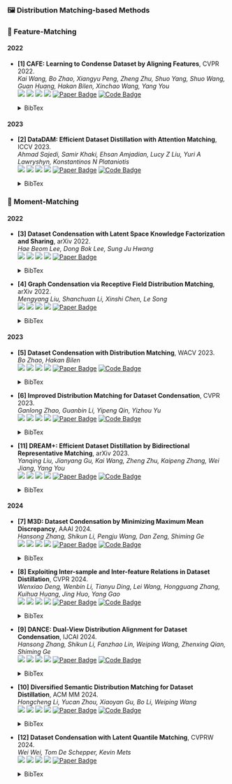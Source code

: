 ### 🖼️ Distribution Matching-based Methods
### 🎯 Feature-Matching
#### 2022

- **[1] CAFE: Learning to Condense Dataset by Aligning Features**, CVPR 2022.  
*Kai Wang, Bo Zhao, Xiangyu Peng, Zheng Zhu, Shuo Yang, Shuo Wang, Guan Huang, Hakan Bilen, Xinchao Wang, Yang You*  
![](https://img.shields.io/badge/CAFE-blue) ![](https://img.shields.io/badge/Image_Classification-green) ![](https://img.shields.io/badge/Feature_Matching-red) ![](https://img.shields.io/badge/Dataset_Distillation-orange)
<a href="https://openaccess.thecvf.com/content/CVPR2022/papers/Wang_CAFE_Learning_To_Condense_Dataset_by_Aligning_Features_CVPR_2022_paper.pdf"><img src="https://img.shields.io/badge/CVPR-Paper-%23D2691E" alt="Paper Badge"></a>
<a href="https://github.com/kaiwang960112/CAFE"><img src="https://img.shields.io/badge/GitHub-Code-brightgreen?logo=github" alt="Code Badge"></a>
    <details> <summary>BibTex</summary>

    ```bibtex
    @inproceedings{wang2022cafe,
      title={Cafe: Learning to condense dataset by aligning features},
      author={Wang, Kai and Zhao, Bo and Peng, Xiangyu and Zhu, Zheng and Yang, Shuo and Wang, Shuo and Huang, Guan and Bilen, Hakan and Wang, Xinchao and You, Yang},
      booktitle={Proceedings of the IEEE/CVF Conference on Computer Vision and Pattern Recognition},
      year={2022}
    }
    ```

    </details>

#### 2023
- **[2] DataDAM: Efficient Dataset Distillation with Attention Matching**, ICCV 2023.  
*Ahmad Sajedi, Samir Khaki, Ehsan Amjadian, Lucy Z Liu, Yuri A Lawryshyn, Konstantinos N Plataniotis*  
![](https://img.shields.io/badge/DataDAM-blue) ![](https://img.shields.io/badge/Image_Classification-green) ![](https://img.shields.io/badge/Feature_Matching-red) ![](https://img.shields.io/badge/Dataset_Distillation-orange)
<a href="https://openaccess.thecvf.com/content/ICCV2023/papers/Sajedi_DataDAM_Efficient_Dataset_Distillation_with_Attention_Matching_ICCV_2023_paper.pdf"><img src="https://img.shields.io/badge/ICCV-Paper-%23D2691E" alt="Paper Badge"></a>
<a href="https://github.com/DataDistillation/DataDAM"><img src="https://img.shields.io/badge/GitHub-Code-brightgreen?logo=github" alt="Code Badge"></a>
    <details> <summary>BibTex</summary>

    ```bibtex
    @inproceedings{sajedi2023datadam,
      title={Datadam: Efficient dataset distillation with attention matching},
      author={Sajedi, Ahmad and Khaki, Samir and Amjadian, Ehsan and Liu, Lucy Z and Lawryshyn, Yuri A and Plataniotis, Konstantinos N},
      booktitle={Proceedings of the IEEE/CVF International Conference on Computer Vision},
      year={2023}
    }
    ```

    </details>

### 🎯 Moment-Matching

#### 2022
- **[3] Dataset Condensation with Latent Space Knowledge Factorization and Sharing**, arXiv 2022.  
*Hae Beom Lee, Dong Bok Lee, Sung Ju Hwang*  
![](https://img.shields.io/badge/KFS-blue) ![](https://img.shields.io/badge/Image_Classification-green) ![](https://img.shields.io/badge/Moment_Matching-red) ![](https://img.shields.io/badge/Dataset_Distillation-orange)
<a href="https://arxiv.org/abs/2208.10494"><img src="https://img.shields.io/badge/arXiv-Paper-%23D2691E?logo=arXiv" alt="Paper Badge"></a>
    <details> <summary>BibTex</summary>

    ```bibtex
    @article{lee2022dataset,
      title={Dataset condensation with latent space knowledge factorization and sharing},
      author={Lee, Hae Beom and Lee, Dong Bok and Hwang, Sung Ju},
      journal={arXiv preprint arXiv:2208.10494},
      year={2022}
    }
    ```

    </details>

- **[4] Graph Condensation via Receptive Field Distribution Matching**, arXiv 2022.  
*Mengyang Liu, Shanchuan Li, Xinshi Chen, Le Song*  
![](https://img.shields.io/badge/GCDM-blue) ![](https://img.shields.io/badge/Graph-green) ![](https://img.shields.io/badge/Moment_Matching-red) ![](https://img.shields.io/badge/Dataset_Distillation-orange)
<a href="https://arxiv.org/abs/2206.13697"><img src="https://img.shields.io/badge/arXiv-Paper-%23D2691E?logo=arXiv" alt="Paper Badge"></a>
    <details> <summary>BibTex</summary>

    ```bibtex
    @article{liu2022graph,
      title={Graph condensation via receptive field distribution matching},
      author={Liu, Mengyang and Li, Shanchuan and Chen, Xinshi and Song, Le},
      journal={arXiv preprint arXiv:2206.13697},
      year={2022}
    }
    ```

    </details>

#### 2023
- **[5] Dataset Condensation with Distribution Matching**, WACV 2023.  
*Bo Zhao, Hakan Bilen*  
![](https://img.shields.io/badge/DM-blue) ![](https://img.shields.io/badge/Image_Classification-green) ![](https://img.shields.io/badge/Moment_Matching-red) ![](https://img.shields.io/badge/Dataset_Distillation-orange)
<a href="https://openaccess.thecvf.com/content/WACV2023/papers/Zhao_Dataset_Condensation_With_Distribution_Matching_WACV_2023_paper.pdf"><img src="https://img.shields.io/badge/WACV-Paper-%23D2691E" alt="Paper Badge"></a>
<a href="https://github.com/VICO-UoE/DatasetCondensation"><img src="https://img.shields.io/badge/GitHub-Code-brightgreen?logo=github" alt="Code Badge"></a>
    <details> <summary>BibTex</summary>

    ```bibtex
    @inproceedings{zhao2023dataset,
      title={Dataset condensation with distribution matching},
      author={Zhao, Bo and Bilen, Hakan},
      booktitle={Proceedings of the IEEE/CVF Winter Conference on Applications of Computer Vision},
      year={2023}
    }
    ```

    </details>

- **[6] Improved Distribution Matching for Dataset Condensation**, CVPR 2023.  
*Ganlong Zhao, Guanbin Li, Yipeng Qin, Yizhou Yu*  
![](https://img.shields.io/badge/IDM-blue) ![](https://img.shields.io/badge/Image_Classification-green) ![](https://img.shields.io/badge/Moment_Matching-red) ![](https://img.shields.io/badge/Dataset_Distillation-orange)
<a href="https://openaccess.thecvf.com/content/CVPR2023/papers/Zhao_Improved_Distribution_Matching_for_Dataset_Condensation_CVPR_2023_paper.pdf"><img src="https://img.shields.io/badge/CVPR-Paper-%23D2691E" alt="Paper Badge"></a>
<a href="https://github.com/uitrbn/IDM"><img src="https://img.shields.io/badge/GitHub-Code-brightgreen?logo=github" alt="Code Badge"></a>
    <details> <summary>BibTex</summary>

    ```bibtex
    @inproceedings{zhao2023improved,
      title={Improved distribution matching for dataset condensation},
      author={Zhao, Ganlong and Li, Guanbin and Qin, Yipeng and Yu, Yizhou},
      booktitle={Proceedings of the IEEE/CVF Conference on Computer Vision and Pattern Recognition},
      year={2023}
    }
    ```

    </details>

- **[11] DREAM+: Efficient Dataset Distillation by Bidirectional Representative Matching**, arXiv 2023.  
*Yanqing Liu, Jianyang Gu, Kai Wang, Zheng Zhu, Kaipeng Zhang, Wei Jiang, Yang You*  
![](https://img.shields.io/badge/DREAM+-blue) ![](https://img.shields.io/badge/Image_Classification-green) ![](https://img.shields.io/badge/Moment_Matching-red) ![](https://img.shields.io/badge/Dataset_Distillation-orange)
<a href="https://arxiv.org/abs/2310.15052"><img src="https://img.shields.io/badge/arXiv-Paper-%23D2691E?logo=arXiv" alt="Paper Badge"></a>
<a href="https://github.com/Yanqing0327/DREAM"><img src="https://img.shields.io/badge/GitHub-Code-brightgreen?logo=github" alt="Code Badge"></a>
    <details> <summary>BibTex</summary>

    ```bibtex
    @article{liu2023dream+,
      title={Dream+: Efficient dataset distillation by bidirectional representative matching},
      author={Liu, Yanqing and Gu, Jianyang and Wang, Kai and Zhu, Zheng and Zhang, Kaipeng and Jiang, Wei and You, Yang},
      journal={arXiv preprint arXiv:2310.15052},
      year={2023}
    }
    ```

    </details>

#### 2024
- **[7] M3D: Dataset Condensation by Minimizing Maximum Mean Discrepancy**, AAAI 2024.  
*Hansong Zhang, Shikun Li, Pengju Wang, Dan Zeng, Shiming Ge*  
![](https://img.shields.io/badge/M3D-blue) ![](https://img.shields.io/badge/Image_Classification-green) ![](https://img.shields.io/badge/Moment_Matching-red) ![](https://img.shields.io/badge/Dataset_Distillation-orange)
<a href="https://ojs.aaai.org/index.php/AAAI/article/view/28784"><img src="https://img.shields.io/badge/AAAI-Paper-%23D2691E" alt="Paper Badge"></a>
<a href="https://github.com/Hansong-Zhang/M3D"><img src="https://img.shields.io/badge/GitHub-Code-brightgreen?logo=github" alt="Code Badge"></a>
    <details> <summary>BibTex</summary>

    ```bibtex
    @inproceedings{zhang2024m3d,
      title={M3d: Dataset condensation by minimizing maximum mean discrepancy},
      author={Zhang, Hansong and Li, Shikun and Wang, Pengju and Zeng, Dan and Ge, Shiming},
      booktitle={Proceedings of the AAAI Conference on Artificial Intelligence},
      year={2024}
    }
    ```

    </details>

- **[8] Exploiting Inter-sample and Inter-feature Relations in Dataset Distillation**, CVPR 2024.  
*Wenxiao Deng, Wenbin Li, Tianyu Ding, Lei Wang, Hongguang Zhang, Kuihua Huang, Jing Huo, Yang Gao*  
![](https://img.shields.io/badge/IID-blue) ![](https://img.shields.io/badge/Image_Classification-green) ![](https://img.shields.io/badge/Moment_Matching-red) ![](https://img.shields.io/badge/Dataset_Distillation-orange)
<a href="https://openaccess.thecvf.com/content/CVPR2024/papers/Deng_Exploiting_Inter-sample_and_Inter-feature_Relations_in_Dataset_Distillation_CVPR_2024_paper.pdf"><img src="https://img.shields.io/badge/CVPR-Paper-%23D2691E" alt="Paper Badge"></a>
<a href="https://github.com/VincenDen/IID"><img src="https://img.shields.io/badge/GitHub-Code-brightgreen?logo=github" alt="Code Badge"></a>
    <details> <summary>BibTex</summary>

    ```bibtex
    @inproceedings{deng2024exploiting,
      title={Exploiting Inter-sample and Inter-feature Relations in Dataset Distillation},
      author={Deng, Wenxiao and Li, Wenbin and Ding, Tianyu and Wang, Lei and Zhang, Hongguang and Huang, Kuihua and Huo, Jing and Gao, Yang},
      booktitle={Proceedings of the IEEE/CVF Conference on Computer Vision and Pattern Recognition},
      year={2024}
    }
    ```

    </details>

- **[9] DANCE: Dual-View Distribution Alignment for Dataset Condensation**, IJCAI 2024.  
*Hansong Zhang, Shikun Li, Fanzhao Lin, Weiping Wang, Zhenxing Qian, Shiming Ge*  
![](https://img.shields.io/badge/DANCE-blue) ![](https://img.shields.io/badge/Image_Classification-green) ![](https://img.shields.io/badge/Moment_Matching-red) ![](https://img.shields.io/badge/Dataset_Distillation-orange)
<a href="https://www.ijcai.org/proceedings/2024/0186.pdf"><img src="https://img.shields.io/badge/IJCAI-Paper-%23D2691E" alt="Paper Badge"></a>
<a href="https://github.com/Hansong-Zhang/DANCE"><img src="https://img.shields.io/badge/GitHub-Code-brightgreen?logo=github" alt="Code Badge"></a>
    <details> <summary>BibTex</summary>

    ```bibtex
    @inproceedings{zhang2024dance,
      title={DANCE: Dual-View Distribution Alignment for Dataset Condensation},
      author={Zhang, Hansong and Li, Shikun and Lin, Fanzhao and Wang, Weiping and Qian, Zhenxing and Ge, Shiming},
      booktitle={Proceedings of the International Joint Conference on Artificial Intelligence},
      year={2024}
    }
    ```

    </details>

- **[10] Diversified Semantic Distribution Matching for Dataset Distillation**, ACM MM 2024.  
*Hongcheng Li, Yucan Zhou, Xiaoyan Gu, Bo Li, Weiping Wang*  
![](https://img.shields.io/badge/DSDM-blue) ![](https://img.shields.io/badge/Image_Classification-green) ![](https://img.shields.io/badge/Moment_Matching-red) ![](https://img.shields.io/badge/Dataset_Distillation-orange)
<a href="https://dl.acm.org/doi/10.1145/3664647.3680900"><img src="https://img.shields.io/badge/ACM_MM-Paper-%23D2691E" alt="Paper Badge"></a>
<a href="https://github.com/Li-Hongcheng/DSDM"><img src="https://img.shields.io/badge/GitHub-Code-brightgreen?logo=github" alt="Code Badge"></a>
    <details> <summary>BibTex</summary>

    ```bibtex
    @inproceedings{li2024diversified,
      title={Diversified Semantic Distribution Matching for Dataset Distillation},
      author={Li, Hongcheng and Zhou, Yucan and Gu, Xiaoyan and Li, Bo and Wang, Weiping},
      booktitle={Proceedings of the 32nd ACM International Conference on Multimedia},
      year={2024}
    }
    ```

    </details>

- **[12] Dataset Condensation with Latent Quantile Matching**, CVPRW 2024.  
*Wei Wei, Tom De Schepper, Kevin Mets*  
![](https://img.shields.io/badge/LQM-blue) ![](https://img.shields.io/badge/Image_Classification-green) ![](https://img.shields.io/badge/Moment_Matching-red) ![](https://img.shields.io/badge/Dataset_Distillation-orange)
<a href="https://openaccess.thecvf.com/content/CVPR2024W/DDCV/html/Wei_Dataset_Condensation_with_Latent_Quantile_Matching_CVPRW_2024_paper.html"><img src="https://img.shields.io/badge/CVPRW-Paper-%23D2691E" alt="Paper Badge"></a>
    <details> <summary>BibTex</summary>

    ```bibtex
    @InProceedings{Wei2024dataset,
      title={Dataset Condensation with Latent Quantile Matching},
      author={Wei, Wei and De Schepper, Tom and Mets, Kevin},
      booktitle={Proceedings of the IEEE/CVF Conference on Computer Vision and Pattern Recognition (CVPR) Workshops},
      year={2024}
    }
    ```

    </details>
